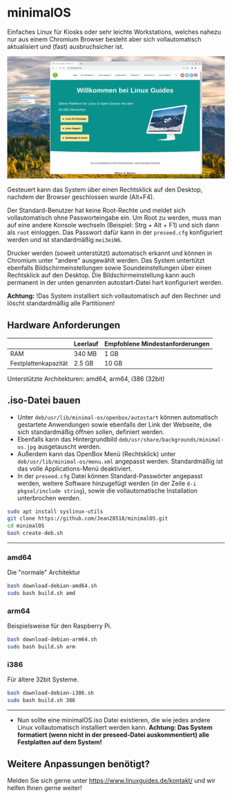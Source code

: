 # minimalOS

Einfaches Linux für Kiosks oder sehr leichte Workstations, welches nahezu nur aus einem Chromium Browser besteht aber sich vollautomatisch aktualisiert und (fast) ausbruchsicher ist.

![minimalOS](screenshot.png)

Gesteuert kann das System über einen Rechtsklick auf den Desktop, nachdem der Browser geschlossen wurde (Alt+F4).

Der Standard-Benutzer hat keine Root-Rechte und meldet sich vollautomatisch ohne Passworteingabe ein.
Um Root zu werden, muss man auf eine andere Konsole wechseln (Beispiel: Strg + Alt + F1) und sich dann als `root` einloggen. Das Passwort dafür kann in der `preseed.cfg` konfiguriert werden und ist standardmäßig `mei3eiN6`.

Drucker werden (soweit unterstützt) automatisch erkannt und können in Chromium unter "andere" ausgewählt werden. Das System untertützt ebenfalls Bildschirmeinstellungen sowie Soundeinstellungen über einen Rechtsklick auf den Desktop. Die Bildschirmeinstellung kann auch permanent in der unten genannten autostart-Datei hart konfiguriert werden.

**Achtung:** !Das System installiert sich vollautomatisch auf den Rechner und löscht standardmäßig alle Partitionen!

## Hardware Anforderungen

|     |  Leerlauf | Empfohlene Mindestanforderungen  |
|-----|-----------|----------------------------------|
| RAM | 340 MB    | 1 GB                             |
| Festplattenkapazität | 2.5 GB | 10 GB |

Unterstützte Architekturen: amd64, arm64, i386 (32bit)

## .iso-Datei bauen

- Unter `deb/usr/lib/minimal-os/openbox/autostart` können automatisch gestartete Anwendungen sowie ebenfalls der Link der Webseite, die sich standardmäßig öffnen sollen, definiert werden.
- Ebenfalls kann das Hintergrundbild `deb/usr/share/backgrounds/minimal-os.jpg` ausgetauscht werden.
- Außerdem kann das OpenBox Menü (Rechtsklick) unter `deb/usr/lib/minimal-os/menu.xml` angepasst werden. Standardmäßig ist das volle Applications-Menü deaktiviert.
- In der `preseed.cfg` Datei können Standard-Passwörter angepasst werden, weitere Software hinzugefügt werden (in der Zeile `d-i pkgsel/include string`), sowie die vollautomatische Installation unterbrochen werden.

```bash
sudo apt install syslinux-utils
git clone https://github.com/Jean28518/minimalOS.git
cd minimalOS
bash create-deb.sh
```

---

### amd64

Die "normale" Architektur

```bash
bash download-debian-amd64.sh
sudo bash build.sh amd
```

### arm64

Beispielsweise für den Raspberry Pi.

```bash
bash download-debian-arm64.sh
sudo bash build.sh arm
```

### i386

Für ältere 32bit Systeme.

```bash
bash download-debian-i386.sh
sudo bash build.sh 386
```

---

- Nun sollte eine minimalOS.iso Datei existieren, die wie jedes andere Linux vollautomatisch installiert werden kann. **Achtung: Das System formatiert (wenn nicht in der preseed-Datei auskommentiert) alle Festplatten auf dem System!**

## Weitere Anpassungen benötigt?

Melden Sie sich gerne unter <https://www.linuxguides.de/kontakt/> und wir helfen Ihnen gerne weiter!
